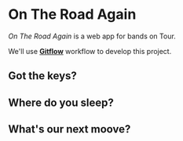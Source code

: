 # On The Road Again

*On The Road Again* is a web app for bands on Tour.

We'll use [**Gitflow**](https://www.atlassian.com/fr/git/tutorials/comparing-workflows/gitflow-workflow) workflow to develop this project.

## Got the keys?

## Where do you sleep?

## What's our next moove?
